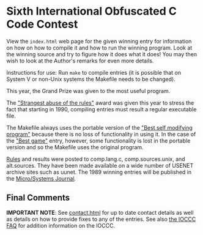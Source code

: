# Sixth International Obfuscated C Code Contest

View the `index.html` web page for the given winning entry for information on how
on how to compile it and how to run the winning program.
Look at the winning source and try to figure how it does what it does!
You may then wish to look at the Author's remarks for even more details.

Instructions for use: Run `make` to compile entries (it is possible that on
System V or non-Unix systems the Makefile needs to be changed).

This year, the Grand Prize was given to the most useful program.

The ["Strangest abuse of the rules"](jar.1/indx.html) award was given this year
to stress the fact that starting in 1990, compiling entries must result a
regular executable file.

The Makefile always uses the portable version of the ["Best
self modifying program"](fubar/indx.html) because there is no loss of functionality in
using it.  In the case of the ["Best game"](tromp/README) entry, however, some
functionality is lost in the portable version and so the Makefile uses
the original program.

[Rules](rules.txt) and results were posted to comp.lang.c, comp.sources.unix, and
alt.sources.  They have been made available on a wide number of USENET
archive sites such as uunet.  The 1989 winning entries will be published in the
[Micro/Systems
Journal](https://www.vintage-computer.com/publications.php?microsystemsjournal).


## Final Comments

**IMPORTANT NOTE**: See [contact.html](../contact.html) for up to date contact details
as well as details on how to provide fixes to any of the entries.
See also [the IOCCC FAQ](../faq.html) for addition information on the IOCCC.


<!--

    Copyright © 1984-2024 by Landon Curt Noll. All Rights Reserved.

    You are free to share and adapt this file under the terms of this license:

	Creative Commons Attribution-ShareAlike 4.0 International (CC BY-SA 4.0)

    For more information, see:

	https://creativecommons.org/licenses/by-sa/4.0/

-->
